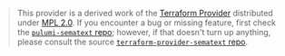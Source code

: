 > This provider is a derived work of the [Terraform Provider](https://github.com/terraform-providers/terraform-provider-sematext)
> distributed under [MPL 2.0](https://www.mozilla.org/en-US/MPL/2.0/). If you encounter a bug or missing feature,
> first check the [`pulumi-sematext` repo](/issues); however, if that doesn't turn up anything,
> please consult the source [`terraform-provider-sematext` repo](https://github.com/terraform-providers/terraform-provider-sematext/issues).
